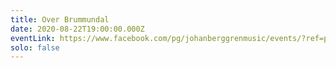 ```yaml
---
title: Over Brummundal
date: 2020-08-22T19:00:00.000Z
eventLink: https://www.facebook.com/pg/johanberggrenmusic/events/?ref=page_internal
solo: false
---
```

